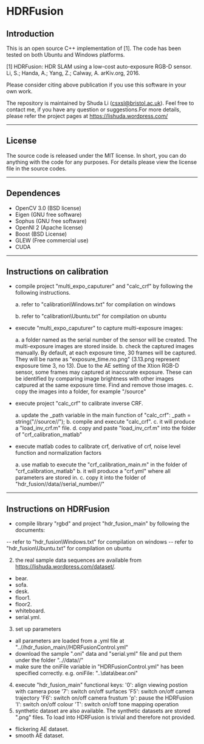 # HDRFusion

## Introduction

This is an open source C++ implementation of [1]. The 
code has been tested on both Ubuntu and Windows platforms.

[1] HDRFusion: HDR SLAM using a low-cost auto-exposure RGB-D sensor. 
Li, S.; Handa, A.; Yang, Z.; Calway, A. arKiv.org, 2016. 

Please consider citing above publication if you use this software in your own 
work.

The repository is maintained by Shuda Li (csxsl@bristol.ac.uk). Feel free to contact
me, if you have any question or suggestions.For more details, please refer the 
project pages at https://lishuda.wordpress.com/

-------------------------------------------------------------------------------

## License

The source code is released under the MIT license. In short, you can do 
anything with the code for any purposes. For details please view the license file 
in the source codes.

-------------------------------------------------------------------------------

## Dependences

- OpenCV 3.0 (BSD license)
- Eigen (GNU free software)
- Sophus (GNU free software) 
- OpenNI 2 (Apache license)
- Boost (BSD License)
- GLEW (Free commercial use)
- CUDA

-------------------------------------------------------------------------------

## Instructions on calibration

- compile project "multi_expo_caputurer" and "calc_crf" by following the following instructions.

	a. refer to "calibration\Windows.txt" for compilation on windows
	
	b. refer to "calibration\Ubuntu.txt" for compilation on ubuntu

- execute "multi_expo_caputurer" to capture multi-exposure images: 

	a. a folder named as the serial number of the sensor will be created. The multi-exposure images are stored inside. 
	b. check the captured images manually. By default, at each exposure time, 30 frames will be captured. They will be name as "exposure_time.no.png" (3.13.png represent exposure time 3, no 13). Due to the AE setting of the Xtion RGB-D sensor, some frames may captured at inaccurate exposure. These can be identified by comparing image brightness with other images catpured at the same exposure time. Find and remove those images.
	c. copy the images into a folder, for example "/source"
- execute project "calc_crf" to calibrate inverse CRF.

	a. update the _path variable in the main function of "calc_crf":
		_path = string("//source//");
	b. compile and execute "calc_crf".
	c. it will produce a "load_inv_crf.m" file. 
	d. copy and paste "load_inv_crf.m" into the folder of "crf_calibration_matlab"
- execute matlab codes to calibrate crf, derivative of crf, noise level function and normalization factors

	a. use matlab to execute the "crf_calibration_main.m" in the folder of "crf_calibration_matlab"
	b. it will produce a "crf.yml" where all parameters are stored in. 
	c. copy it into the folder of "hdr_fusion//data//serial_number//"
	
-------------------------------------------------------------------------------
	
## Instructions on HDRFusion

- compile library "rgbd" and project "hdr_fusion_main" by following the documents:

-- refer to "hdr_fusion\Windows.txt" for compilation on windows
-- refer to "hdr_fusion\Ubuntu.txt" for compilation on ubuntu

2. the real sample data sequences are available from https://lishuda.wordpress.com/dataset/.

- bear.
- sofa.
- desk.
- floor1.
- floor2.
- whiteboard.
- serial.yml.

3. set up parameters 

- all parameters are loaded from a .yml file at "..//hdr_fusion_main//HDRFusionControl.yml"
- download the sample ".oni" data and "serial.yml" file and put them under the folder "..//data//"
- make sure the oniFile variable in "HDRFusionControl.yml" has been specified correctly.
  e.g. oniFile:  "..\\data\\bear.oni" 
  
4. execute "hdr_fusion_main"
	functional keys: 
	'0': align viewing postion with camera pose 
	'7': switch on/off surfaces
	'F5': switch on/off camera trajectory
	'F6': switch on/off camera frustum
	'p': pause the HDRFusion
	'l': switch on/off colour
	'T': switch on/off tone mapping operation
5. synthetic dataset are also available. The synthetic datasets are stored ".png" files. To load into HDRFusion is trivial and therefore not provided.

- flickering AE dataset.
- smooth AE dataset.